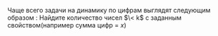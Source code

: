 Чаще всего задачи на динамику по цифрам выглядят следующим образом :
Найдите количество чисел $\< k$ с заданным свойством(например сумма
цифр = $x$)